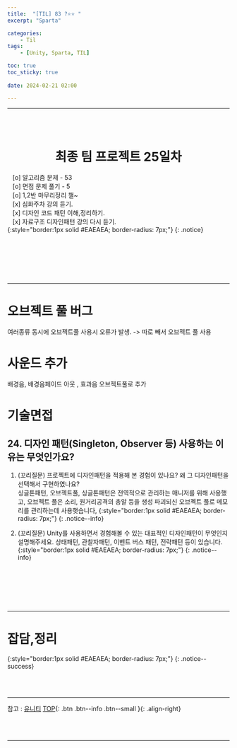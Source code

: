 ```yaml
---
title:  "[TIL] 83 ?⭐⭐ "
excerpt: "Sparta"

categories:
    - Til
tags:
    - [Unity, Sparta, TIL]

toc: true
toc_sticky: true
 
date: 2024-02-21 02:00

---
```

- - -


<BR><BR>

<center><H1>  최종 팀 프로젝트 25일차  </H1></center>

&nbsp;&nbsp; [o] 알고리즘 문제  - 53  
&nbsp;&nbsp; [o] 면접 문제 풀기 - 5     
&nbsp;&nbsp; [o] 1,2반 마무리정리  챌~   
&nbsp;&nbsp; [x] 심화주차 강의 듣기.   
&nbsp;&nbsp; [x] 디자인 코드 패턴 이해,정리하기.   
&nbsp;&nbsp; [x] 자료구조 디자인패턴 강의 다시 듣기.   
{:style="border:1px solid #EAEAEA; border-radius: 7px;"}
{: .notice}  

<br><br><br><br><br>
- - - 

# 오브젝트 풀 버그
여러종류 동시에 오브젝트풀 사용시 오류가 발생.
-> 따로 빼서 오브젝트 풀 사용

# 사운드 추가
배경음, 배경음페이드 아웃 , 효과음 오브젝트풀로 추가

# 기술면접
## 24. 디자인 패턴(Singleton, Observer 등) 사용하는 이유는 무엇인가요?

1. (꼬리질문) 프로젝트에 디자인패턴을 적용해 본 경험이 있나요? 왜 그 디자인패턴을 선택해서 구현하였나요?  
싱글톤패턴, 오브젝트풀,
싱글톤패턴은 전역적으로 관리하는 매니저를 위해 사용했고, 오브젝트 풀은 소리, 원거리공격의 총알 등을 생성 파괴되신 오브젝트 풀로 메모리를 관리하는데 사용햇습니다,
{:style="border:1px solid #EAEAEA; border-radius: 7px;"}
{: .notice--info} 

2. (꼬리질문) Unity를 사용하면서 경험해볼 수 있는 대표적인 디자인패턴이 무엇인지 설명해주세요.
상태패턴, 관찰자패턴, 이벤트 버스 패턴, 전략패턴 등이 있습니다.
{:style="border:1px solid #EAEAEA; border-radius: 7px;"}
{: .notice--info} 

<br><br><br><br><br>
- - - 


# 잡담,정리

{:style="border:1px solid #EAEAEA; border-radius: 7px;"}
{: .notice--success}  

<br><br>
- - -

참고 : [유니티](https://docs.unity3d.com/kr/)
[TOP](#){: .btn .btn--info .btn--small }{: .align-right}


<br><br>
- - -
